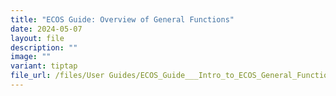 ```yaml
---
title: "ECOS Guide: Overview of General Functions"
date: 2024-05-07
layout: file
description: ""
image: ""
variant: tiptap
file_url: /files/User Guides/ECOS_Guide___Intro_to_ECOS_General_Functions_7_May_2024.pdf
---
```

